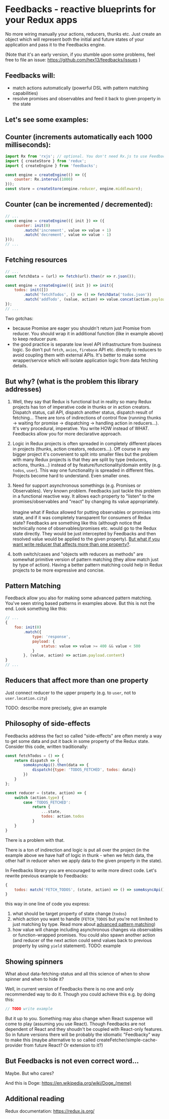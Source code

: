 Feedbacks - reactive blueprints for your Redux apps
===

No more wiring manually your actions, reducers, thunks etc. 
Just create an object which will represent both the initial and future states of your application and pass it to the Feedbacks engine.

(Note that it's an early version, if you stumble upon some problems, feel free to file an issue:
https://github.com/hex13/feedbacks/issues )


Feedbacks will:
---
- match actions automatically (powerful DSL with pattern matching capabilities)
- resolve promises and observables and feed it back to given property in the state


Let's see some examples:
---


Counter (increments automatically each 1000 milliseconds):
---

```javascript
import Rx from 'rxjs'; // optional. You don't need Rx.js to use Feedbacks
import { createStore } from 'redux';
import { createEngine } from 'feedbacks';

const engine = createEngine(() => ({
    counter: Rx.interval(1000)
}));
const store = createStore(engine.reducer, engine.middleware);

```

Counter (can be incremented / decremented):
---
```javascript
// ...
const engine = createEngine(({ init }) => ({
    counter: init(0)
        .match('increment', value => value + 1)
        .match('decrement', value => value - 1)
}));
// ...
```

Fetching resources
---

```javascript
// ...
const fetchData = (url) => fetch(url).then(r => r.json());

const engine = createEngine(({ init }) => init({
    todos: init([])
        .match('fetchTodos', () => () => fetchData('todos.json'))
        .match('addTodo', (value, action) => value.concat(action.payload))        
});
// ...
```
Two gotchas:
- because Promise are eager you shouldn't return just Promise from reducer. You should wrap it in additional function (like in example above) to keep reducer pure.
- the good practice is separate low level API infrastructure from business logic. So don't put `fetch`, `axios`, `firebase` API etc. directly to reducers to avoid coupling them with external APIs. It's better to make some wrapper/service which will isolate application logic from data fetching details.

But why? (what is the problem this library addresses)
---

1. Well, they say that Redux is functional but in reality so many Redux projects has ton of imperative code in thunks or in action creators. Dispatch status, call API, dispatch another status, dispatch result of fetching... There are tons of indirections of control flow (running thunks -> waiting for promise -> dispatching -> handling action in reducers...). It's very procedural, imperative. You write HOW instead of WHAT. Feedbacks allow you for more declarative approach.

2. Logic in Redux projects is often spreaded in completely different places in projects (thunks, action creators, reducers...). Off course in any bigger project it's convenient to split into smaller files but the problem with many Redux projects is that they are split by type (reducers, actions, thunks...) instead of by feature/functionality/domain entity (e.g. `todos`, `user`). This way one functionality is spreaded in different files. Projects become hard to understand. Even smaller ones.

3. Need for support asynchronous somethings (e.g. Promises or Observables). Very known problem. Feedbacks just tackle this problem in a functional reactive way. It allows each property to "listen" to the promises/observables and "react" by changing its value appropriately. <br><br> 
Imagine what if Redux allowed for putting observables or promises into state, and if it was completely transparent for consumers of Redux state? Feedbacks are something like this (although notice that technically none of observables/promises etc. would go to the Redux state directly. They would be just intercepted by Feedbacks and then resolved value would be applied to the given property).  [But what if you want write reducer that affects more than one property?](#Reducers-that-affect-more-than-one-property).

4. both switch/cases and "objects with reducers as methods" are somewhat primitive version of pattern matching (they allow match just by type of action). Having a better pattern matching could help in Redux projects to be more expressive and concise.

Pattern Matching
---
Feedback allow you also for making some advanced pattern matching. You've seen string based patterns in examples above. But this is not the end. Look something like this:

```javascript
// ...
{
    foo: init(0)
        .match({
            type: 'response',
            payload: {
                status: value => value >= 400 && value < 500
            }
        }, (value, action) => action.payload.content)
}
// ...
```

Reducers that affect more than one property
---
Just connect reducer to the upper property (e.g. to `user`, not to `user.location.city`)

TODO: describe more precisely, give an example

Philosophy of side-effects
---

Feedbacks address the fact so called "side-effects" are often merely a way to get some data and put it back in some property of the Redux state. Consider this code, written traditionally:


```javascript 
const fetchTodos = () => {
    return dispatch => {
        someAsyncApi().then(data => {
            dispatch({type: 'TODOS_FETCHED', todos: data})
        })
    }
};

const reducer = (state, action) => {
    switch (action.type) {
        case 'TODOS_FETCHED':
            return {
                ...state,
                todos: action.todos
            }
    }
}
```

There is a problem with that.

There is a ton of indirection and logic is put all over the project (in the example above we have half of logic in thunk - when we fetch data, the other half in reducer when we apply data to the given property in the state).

In Feedbacks library you are encouraged to write more direct code. Let's rewrite previous example to Feedbacks: 
```javascript
{
    todos: match('FETCH_TODOS', (state, action) => () => someAsyncApi())
}
```

this way in one line of code you express:
1. what should be target property of state change (`todos`)
2. which action you want to handle (`FETCH_TODOS` but you're not limited to just matching by type. Read more about [advanced pattern matching](#Pattern-Matching))
3. how value will change including asynchronous changes via observables or function-wrapped promises. You could also spawn another action (and reducer of the next action could send values back to previous property by using `yield` statement). TODO: example

Showing spinners
---

What about data-fetching-status and all this science of when to show spinner and when to hide it?

Well, in current version of Feedbacks there is no one and only recommended way to do it. Though you could achieve this e.g. by doing this:

```javascript
// TODO write example 
```

But it up to you. Something may also change when React suspense will come to play (assuming you use React). Though Feedbacks are not dependent of React and they shoudn't be coupled with React-only features. So in future versions there will be probably the idiomatic "Feedbacky" way to make this (maybe alternative to so called createFetcher/simple-cache-provider from future React? Or extension to it?)

But Feedbacks is not even correct word...
---

Maybe. But who cares? 

And this is Doge: https://en.wikipedia.org/wiki/Doge_(meme)


Additional reading
---

Redux documentation: https://redux.js.org/

